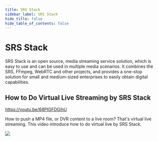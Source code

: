```yaml
---
title: SRS Stack
sidebar_label: SRS Stack
hide_title: false
hide_table_of_contents: false
---
```


# SRS Stack

SRS Stack is an open source, media streaming service solution, which is easy to use and can be used in multiple media 
scenarios. It combines the SRS, FFmpeg, WebRTC and other projects, and provides a one-stop solution for small and 
medium-sized enterprises to easily obtain digital capabilities. 

## How to Do Virtual Live Streaming by SRS Stack

https://youtu.be/68PIGFDGihU

How to push a MP4 file, or DVR content to a live room? That's virtual live streaming. 
This video introduce how to do virtual live by SRS Stack.

![](https://ossrs.net/gif/v1/sls.gif?site=ossrs.io&path=/lts/tutorial/en/v5/srs-stack)


